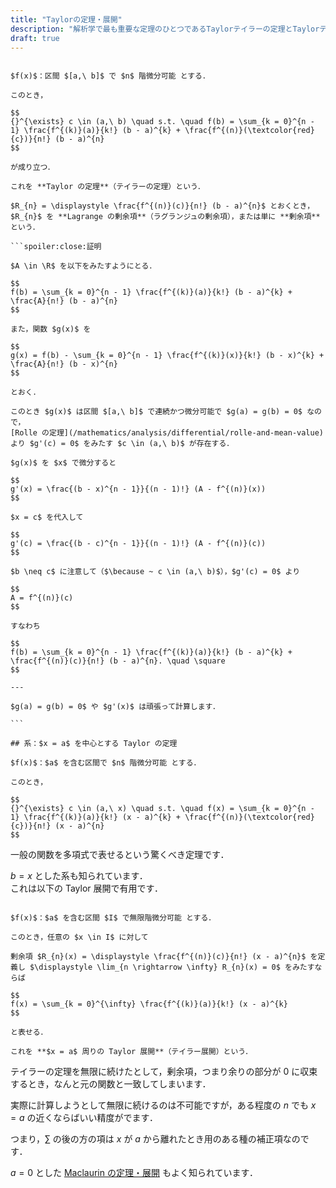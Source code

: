 ```yaml
---
title: "Taylorの定理・展開"
description: "解析学で最も重要な定理のひとつであるTaylorテイラーの定理とTaylorテイラー展開の概要と証明です．"
draft: true
---
```


~~~theorem:Taylorの定理

$f(x)$：区間 $[a,\ b]$ で $n$ 階微分可能 とする．

このとき，

$$
{}^{\exists} c \in (a,\ b) \quad s.t. \quad f(b) = \sum_{k = 0}^{n - 1} \frac{f^{(k)}(a)}{k!} (b - a)^{k} + \frac{f^{(n)}(\textcolor{red}{c})}{n!} (b - a)^{n}
$$

が成り立つ．

これを **Taylor の定理**（テイラーの定理）という．

$R_{n} = \displaystyle \frac{f^{(n)}(c)}{n!} (b - a)^{n}$ とおくとき，  
$R_{n}$ を **Lagrange の剰余項**（ラグランジュの剰余項），または単に **剰余項** という．

```spoiler:close:証明

$A \in \R$ を以下をみたすようにとる．

$$
f(b) = \sum_{k = 0}^{n - 1} \frac{f^{(k)}(a)}{k!} (b - a)^{k} + \frac{A}{n!} (b - a)^{n}
$$

また，関数 $g(x)$ を

$$
g(x) = f(b) - \sum_{k = 0}^{n - 1} \frac{f^{(k)}(x)}{k!} (b - x)^{k} + \frac{A}{n!} (b - x)^{n}
$$

とおく．

このとき $g(x)$ は区間 $[a,\ b]$ で連続かつ微分可能で $g(a) = g(b) = 0$ なので，  
[Rolle の定理](/mathematics/analysis/differential/rolle-and-mean-value) より $g'(c) = 0$ をみたす $c \in (a,\ b)$ が存在する．

$g(x)$ を $x$ で微分すると

$$
g'(x) = \frac{(b - x)^{n - 1}}{(n - 1)!} (A - f^{(n)}(x))
$$

$x = c$ を代入して

$$
g'(c) = \frac{(b - c)^{n - 1}}{(n - 1)!} (A - f^{(n)}(c))
$$

$b \neq c$ に注意して（$\because ~ c \in (a,\ b)$），$g'(c) = 0$ より

$$
A = f^{(n)}(c)
$$

すなわち

$$
f(b) = \sum_{k = 0}^{n - 1} \frac{f^{(k)}(a)}{k!} (b - a)^{k} + \frac{f^{(n)}(c)}{n!} (b - a)^{n}. \quad \square
$$

---

$g(a) = g(b) = 0$ や $g'(x)$ は頑張って計算します．

```

## 系：$x = a$ を中心とする Taylor の定理

$f(x)$：$a$ を含む区間で $n$ 階微分可能 とする．

このとき，

$$
{}^{\exists} c \in (a,\ x) \quad s.t. \quad f(x) = \sum_{k = 0}^{n - 1} \frac{f^{(k)}(a)}{k!} (x - a)^{k} + \frac{f^{(n)}(\textcolor{red}{c})}{n!} (x - a)^{n}
$$

~~~

一般の関数を多項式で表せるという驚くべき定理です．

$b = x$ とした系も知られています．  
これは以下の Taylor 展開で有用です．

~~~theorem:Taylor展開

$f(x)$：$a$ を含む区間 $I$ で無限階微分可能 とする．

このとき，任意の $x \in I$ に対して

剰余項 $R_{n}(x) = \displaystyle \frac{f^{(n)}(c)}{n!} (x - a)^{n}$ を定義し $\displaystyle \lim_{n \rightarrow \infty} R_{n}(x) = 0$ をみたすならば

$$
f(x) = \sum_{k = 0}^{\infty} \frac{f^{(k)}(a)}{k!} (x - a)^{k}
$$

と表せる．

これを **$x = a$ 周りの Taylor 展開**（テイラー展開）という．

~~~

テイラーの定理を無限に続けたとして，剰余項，つまり余りの部分が $0$ に収束するとき，なんと元の関数と一致してしまいます．

実際に計算しようとして無限に続けるのは不可能ですが，ある程度の $n$ でも $x = a$ の近くならばいい精度がでます．

つまり，$\sum$ の後の方の項は $x$ が $a$ から離れたとき用のある種の補正項なのです．

$a = 0$ とした [Maclaurin の定理・展開](maclaurin-theorem-and-series) もよく知られています．
